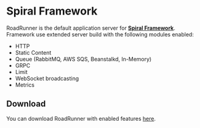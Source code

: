 # Spiral Framework
RoadRunner is the default application server for [**Spiral Framework**](https://github.com/spiral/framework). 
Framework use extended server build with the following modules enabled:

- HTTP
- Static Content
- Queue (RabbitMQ, AWS SQS, Beanstalkd, In-Memory)
- GRPC
- Limit
- WebSocket broadcasting
- Metrics

## Download
You can download RoadRunner with enabled features [here](https://github.com/spiral/framework/releases).
